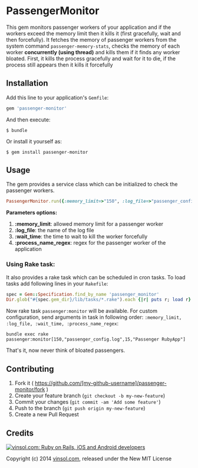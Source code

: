 # PassengerMonitor

This gem monitors passenger workers of your application and if the workers exceed the memory limit then it kills it (first gracefully, wait and then forcefully). It fetches the memory of passenger workers from the system command `passenger-memory-stats`, checks the memory of each worker **concurrently (using thread)** and kills them if it finds any worker bloated. First, it kills the process gracefully and wait for it to die, if the process still appears then it kills it forcefully

## Installation

Add this line to your application's `Gemfile`:

```ruby
gem 'passenger-monitor'
```

And then execute:

    $ bundle

Or install it yourself as:

    $ gem install passenger-monitor

## Usage

The gem provides a service class which can be initialized to check the passenger workers.

```ruby
PassengerMonitor.run({:memory_limit=>"150", :log_file=>"passenger_config.log", :wait_time=>"15", :process_name_regex=>"passenger"})
```

**Parameters options:**
1. **:memory_limit**: allowed memory limit for a passenger worker
2. **:log_file**: the name of the log file
3. **:wait_time**: the time to wait to kill the worker forcefully
4. **:process_name_regex**: regex for the passenger worker of the application

### Using Rake task:
It also provides a rake task which can be scheduled in cron tasks. To load tasks add following lines in your `Rakefile`:

```ruby
spec = Gem::Specification.find_by_name 'passenger_monitor'
Dir.glob("#{spec.gem_dir}/lib/tasks/*.rake").each {|r| puts r; load r}
```
Now rake task `passenger:monitor` will be available. For custom configuration, send arguments in task in following order: `:memory_limit, :log_file, :wait_time, :process_name_regex`:

```system
bundle exec rake passenger:monitor[150,"passenger_config.log",15,"Passenger RubyApp"]
```

That's it, now never think of bloated passengers.

## Contributing

1. Fork it ( https://github.com/[my-github-username]/passenger-monitor/fork )
2. Create your feature branch (`git checkout -b my-new-feature`)
3. Commit your changes (`git commit -am 'Add some feature'`)
4. Push to the branch (`git push origin my-new-feature`)
5. Create a new Pull Request

Credits
-------

[![vinsol.com: Ruby on Rails, iOS and Android developers](http://vinsol.com/vin_logo.png "Ruby on Rails, iOS and Android developers")](http://vinsol.com)

Copyright (c) 2014 [vinsol.com](http://vinsol.com "Ruby on Rails, iOS and Android developers"), released under the New MIT License